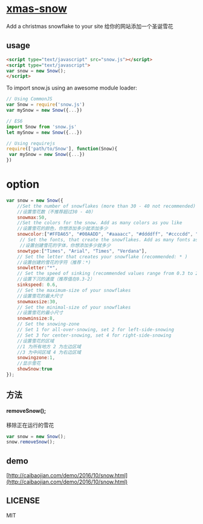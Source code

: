 # [xmas-snow](https://github.com/kujian/xmas-snow)

Add a christmas snowflake to your site
给你的网站添加一个圣诞雪花

## usage

```html
<script type="text/javascript" src="snow.js"></script>
<script type="text/javascript">
var snow = new Snow();
</script>
```
To import snow.js using an awesome module loader:

```javascript
// Using CommonJS
var Snow = require('snow.js')
var mySnow = new Snow({...})

// ES6
import Snow from 'snow.js'
let mySnow = new Snow({...})

// Using requirejs
require(['path/to/Snow'], function(Snow){
 var mySnow = new Snow({...})
})
```

# option

``` javascript
var snow = new Snow({
    //Set the number of snowflakes (more than 30 - 40 not recommended)
    //设置雪花数（不推荐超过30 - 40）
    snowmax:50,
    //Set the colors for the snow. Add as many colors as you like
    //设置雪花的颜色，你想添加多少就添加多少
    snowcolor:["#FFDA65", "#00AADD", "#aaaacc", "#ddddff", "#ccccdd", "#f3f3f3", "#f0ffff", "#bbf7f9"],
     // Set the fonts, that create the snowflakes. Add as many fonts as you like
     //设置创建雪花的字体，你想添加多少就多少
    snowtype:["Times", "Arial", "Times", "Verdana"],
    // Set the letter that creates your snowflake (recommended: * )
    //设置创建的雪花的字符（推荐：*)
    snowletter:"*",
    // Set the speed of sinking (recommended values range from 0.3 to 2)
    //设置下沉的速度（推荐值在0.3-2）
    sinkspeed: 0.6,
    // Set the maximum-size of your snowflakes
    //设置雪花的最大尺寸
    snowmaxsize:30,
    // Set the minimal-size of your snowflakes
    //设置雪花的最小尺寸
    snowminsize:8,
    // Set the snowing-zone
    // Set 1 for all-over-snowing, set 2 for left-side-snowing
    // Set 3 for center-snowing, set 4 for right-side-snowing
    //设置雪花的区域
    //1 为所有地方 2 为左边区域
    //3 为中间区域 4 为右边区域
    snowingzone:1,
    //显示雪花
    showSnow:true
});

```
## 方法

#### removeSnow();

移除正在运行的雪花

```javascript
var snow = new Snow();
snow.removeSnow();
```

## demo

[http://caibaojian.com/demo/2016/10/snow.html](http://caibaojian.com/demo/2016/10/snow.html)

## LICENSE

MIT
